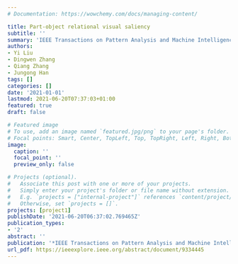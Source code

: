 ```yaml
---
# Documentation: https://wowchemy.com/docs/managing-content/

title: Part-object relational visual saliency
subtitle: ''
summary: 'IEEE Transactions on Pattern Analysis and Machine Intelligence, 2021'
authors:
- Yi Liu
- Dingwen Zhang
- Qiang Zhang
- Jungong Han
tags: []
categories: []
date: '2021-01-01'
lastmod: 2021-06-20T07:37:03+01:00
featured: true
draft: false

# Featured image
# To use, add an image named `featured.jpg/png` to your page's folder.
# Focal points: Smart, Center, TopLeft, Top, TopRight, Left, Right, BottomLeft, Bottom, BottomRight.
image:
  caption: ''
  focal_point: ''
  preview_only: false

# Projects (optional).
#   Associate this post with one or more of your projects.
#   Simply enter your project's folder or file name without extension.
#   E.g. `projects = ["internal-project"]` references `content/project/deep-learning/index.md`.
#   Otherwise, set `projects = []`.
projects: [project1]
publishDate: '2021-06-20T06:37:02.769465Z'
publication_types:
- '2'
abstract: ''
publication: '*IEEE Transactions on Pattern Analysis and Machine Intelligence*'
url_pdf: https://ieeexplore.ieee.org/abstract/document/9334445
---
```

